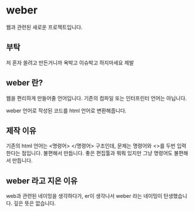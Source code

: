 # weber

웹과 관련된 새로운 프로젝트입니다.

## 부탁

저 혼자 쓸려고 만든거니까
욕박고 이슈박고 하지마세요 제발

## weber 란?

웹을 편리하게 만들어줄 언어입니다.
기존의 컴파일 또는 인터프린터 언어는 아닙니다.

weber 언어로 작성된 코드를
html 언어로 변환해줍니다.

## 제작 이유

기존의 html 언어는
<명령어> </명령어>
구조인데, 문제는 명령어와 <>를 두번 입력한다는 점입니다.
불편해서 만듭니다.
좋은 편집툴과 뭐뭐 있지만
그냥 명령어도 불편해서 만듭니다.

## weber 라고 지은 이유

web과 관련된 네이밍을 생각하다가,
er이 생각나서 weber 라는 네이밍이 탄생했습니다.
깊은 뜻은 없습니다.
